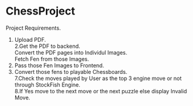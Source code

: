 # ChessProject
Project Requirements. 
1. Upload PDF.<br>
2.Get the PDF to backend.<br>
Convert the PDF pages into Individul Images. <br>
Fetch Fen from those Images. <br>
5. Pass those Fen Images to Frontend. <br>
6. Convert those fens to playable Chessboards. <br>
7.Check the moves played by User as the top 3 engine move or not through StockFish Engine. <br>
8.If Yes move to the next move or the next puzzle else display Invalid Move. <br>


